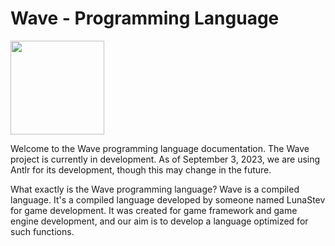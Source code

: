 # Wave - Programming Language

[<img src="https://wave-lang.dev/assets/img/features/wave.png" alt="" width="150">](https://www.wave-lang.dev)

<p>Welcome to the Wave programming language documentation. The Wave project is currently in development. As of September 3, 2023, we are using Antlr for its development, though this may change in the future.</p>

<p>What exactly is the Wave programming language? Wave is a compiled language. It's a compiled language developed by someone named LunaStev for game development. It was created for game framework and game engine development, and our aim is to develop a language optimized for such functions.</p>
